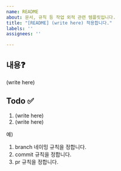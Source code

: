 ```yaml
---
name: README
about: 문서, 규칙 등 작업 외적 관련 템플릿입니다.
title: "[README] (write here) 적용합니다."
labels: ''
assignees: ''

---
```


## 내용❓

(write here)

## Todo ✅

1. (write here)
2. (write here)

예)
1. branch 네이밍 규칙을 정합니다.
2. commit 규칙을 정합니다.
3. pr 규칙을 정합니다.

